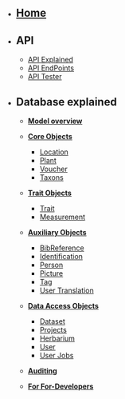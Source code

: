 * ## [Home](Home)
* ## API
  * [API Explained](API)
  * [API EndPoints](API#endpoints)
  * [API Tester](API-tester)
* ## Database explained
  * [**Model overview**](Home#data_model)
  * [**Core Objects**](Core-Objects)
      * [Location](Core-Objects#locations)
      * [Plant](Core-Objects#plants)
      * [Voucher](Core-Objects#vouchers)
      * [Taxons](Core-Objects#taxons)

  * [**Trait Objects**](Trait-Objects)
      * [Trait](Trait-Objects#traits)
      * [Measurement](Trait-Objects#measurements)

  * [**Auxiliary Objects**](Auxiliary-Objects)
      * [BibReference](Auxiliary-Objects#bibreferences)
      * [Identification](Auxiliary-Objects#identifications)
      * [Person](Auxiliary-Objects#persons)
      * [Picture](Auxiliary-Objects#pictures)
      * [Tag](Auxiliary-Objects#tags)
      * [User Translation](Auxiliary-Objects#user_translations)

  * [**Data Access Objects**](Data-Access-Objects)
      * [Dataset](Data-Access-Objects#datasets)
      * [Projects](Data-Access-Objects#projects)
      * [Herbarium](Data-Access-Objects#herbaria)
      * [User](Data-Access-Objects#users)      
      * [User Jobs](Data-Access-Objects#jobs)

  * [**Auditing**](Auditing)

  * [**For For-Developers**](For-Developers)



<br>
<br>
<br>
<br>
<br>
<br>
<br>
